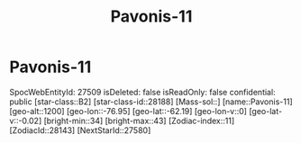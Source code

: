 ﻿---
title: "Pavonis-11"
location: [-62.19,-76.95,1200]
type: Station
tags:
- astro/Star

---

# Pavonis-11

SpocWebEntityId: 27509
isDeleted: false
isReadOnly: false
confidential: public
[star-class::B2]
[star-class-id::28188]
[Mass-sol::]
[name::Pavonis-11]
[geo-alt::1200]
[geo-lon::-76.95]
[geo-lat::-62.19]
[geo-lon-v::0]
[geo-lat-v::-0.02]
[bright-min::34]
[bright-max::43]
[Zodiac-index::11]
[ZodiacId::28143]
[NextStarId::27580]

